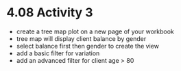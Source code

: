 # 4.08 Activity 3

- create a tree map plot on a new page of your workbook
- tree map will display client balance by gender  
- select balance first then gender to create the view 
- add a basic filter for variation 
- add an advanced filter for client age > 80 
